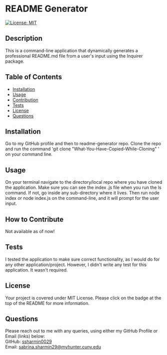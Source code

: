 

# README Generator


[![License: MIT](https://img.shields.io/badge/License-MIT-yellow.svg)](https://opensource.org/licenses/MIT)


## Description
This is a command-line application that dynamically generates a professional README.md file from a user's input using the Inquirer package. 


## Table of Contents
- [Installation](#installation)
- [Usage](#usage)
- [Contribution](#How-to-Contribute)
- [Tests](#tests)
- [License](#license)
- [Questions](#questions)


## Installation
Go to my GitHub profile and then to readme-generator repo. Clone the repo and run the command 'git clone "What-You-Have-Copied-While-Cloning" ' on your command line.


## Usage
On your terminal navigate to the directory/local repo where you have cloned the application. Make sure you can see the index .js  file when you run the ls command. If not, go inside any sub-directory where it lives. Then run node index or node index.js on the command-line, and it will prompt for the user input.


## How to Contribute
Not available as of now!


## Tests
 I tested the application to make sure correct functionality, as I would do for any other application/project. However, I didn't write any test for this application. It wasn't required.


## License
Your project is covered under MIT License. Please click on the badge at the top of the README for more information.


## Questions
Please reach out to me with any queries, using either my GitHub Profile or Email (links) below:  
GitHub: [ssharmin0029](https://github.com/ssharmin0029)  
Email: [sabrina.sharmin29@myhunter.cuny.edu](mailto:sabrina.sharmin29@myhunter.cuny.edu)

